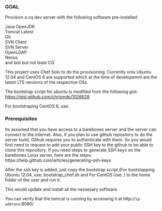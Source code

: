 <h3>GOAL</h3>
Provision a cq dev server with the following software pre-installed

  Java OpenJDK <br>
  Tomcat Latest<br>
  Git<br>
  SVN Client<br>
  SVN Server<br>
  OpenLDAP<br>
  Nexus<br>
  and last but not least CQ<br>
  
  This project uses Chef Solo to do the provisioning. Currently onlu Ubuntu 12.04 and CentOS 6 are supported
  which at the time of developemnt are the latest LTS versions of the respective OSs.<br>

The bootstrap script for ubuntu is modified from the following gist:<br>
https://gist.github.com/chrismdp/1026628

For bootstraping CentOS 6, use:


<h3>Prerequisites</h3>
Its assumed that you have access to a barebones server and the server can connect to the internet.
Also, if you plan to use github repository to do the server build, Github requires you to authenticate with them. So you would first need to request to add your public SSH key to the github to be able to clone this repository. If you need steps to generate SSH keys on the barebones Linux server, here are the steps: <br>
https://help.github.com/articles/generating-ssh-keys

After the ssh key is added, just copy the bootstrap script,(For bootstapping Ubuntu 12.04, use:
bootstrap_chef.sh and For CentOS Use:  ) to the home folder of the user and run it.

This would update and install all the nessesary software.

You can verify that the tomcat is running by accessing it at http://<code>ip-address</code>:8080/
